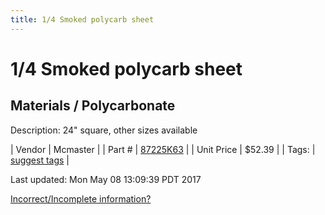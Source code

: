 ```yaml
---
title: 1/4 Smoked polycarb sheet
---
```


# 1/4 Smoked polycarb sheet
## Materials / Polycarbonate
Description: 	24" square, other sizes available 

| Vendor | Mcmaster | 
| Part # | [87225K63](https://www.mcmaster.com/#87225K63) | 
| Unit Price | $52.39 | 
| Tags: | [suggest tags](https://docs.google.com/forms/d/e/1FAIpQLSeWyY8v3RgOty-MyWmh9U0iivNYN_molChYyS-0U-o-kOAv_g/viewform) | 

Last updated: Mon May 08 13:09:39 PDT 2017

 [Incorrect/Incomplete information?](https://docs.google.com/forms/d/e/1FAIpQLSeWyY8v3RgOty-MyWmh9U0iivNYN_molChYyS-0U-o-kOAv_g/viewform)